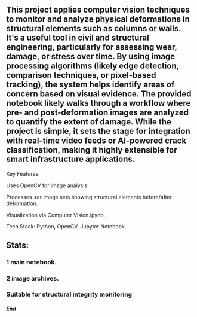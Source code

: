 ## This project applies computer vision techniques to monitor and analyze physical deformations in structural elements such as columns or walls. It's a useful tool in civil and structural engineering, particularly for assessing wear, damage, or stress over time. By using image processing algorithms (likely edge detection, comparison techniques, or pixel-based tracking), the system helps identify areas of concern based on visual evidence. The provided notebook likely walks through a workflow where pre- and post-deformation images are analyzed to quantify the extent of damage. While the project is simple, it sets the stage for integration with real-time video feeds or AI-powered crack classification, making it highly extensible for smart infrastructure applications.

Key Features:

Uses OpenCV for image analysis.

Processes .rar image sets showing structural elements before/after deformation.

Visualization via Computer Vision.ipynb.

Tech Stack: Python, OpenCV, Jupyter Notebook.

## Stats:

### 1 main notebook.

### 2 image archives.

### Suitable for structural integrity monitoring

##### End
